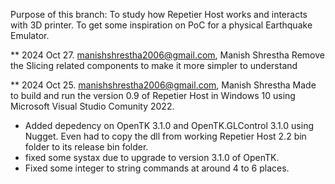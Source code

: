 Purpose of this branch:
	To study how Repetier Host works and interacts with 3D printer.
	To get some inspiration on PoC for a physical Earthquake Emulator.


** 2024 Oct 27.  manishshrestha2006@gmail.com, Manish Shrestha
Remove the Slicing related components to make it more simpler to understand

** 2024 Oct 25. manishshrestha2006@gmail.com, Manish Shrestha
Made to build and run the version 0.9 of Repetier Host in Windows 10 using Microsoft Visual Studio Comunity 2022.


- Added depedency on OpenTK 3.1.0 and OpenTK.GLControl 3.1.0 using Nugget. Even had to copy the dll from working Repetier Host 2.2 bin folder to its release bin folder.
- fixed some systax due to upgrade to version 3.1.0 of OpenTK.
- Fixed some integer to string commands at around 4 to 6 places.




